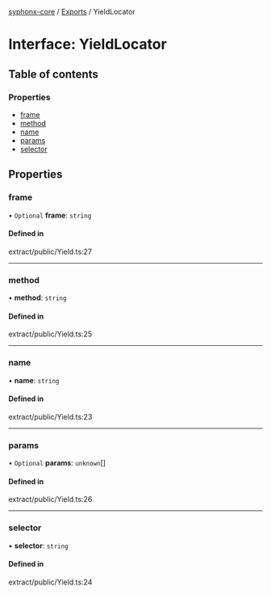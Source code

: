 [syphonx-core](../README.md) / [Exports](../modules.md) / YieldLocator

# Interface: YieldLocator

## Table of contents

### Properties

- [frame](YieldLocator.md#frame)
- [method](YieldLocator.md#method)
- [name](YieldLocator.md#name)
- [params](YieldLocator.md#params)
- [selector](YieldLocator.md#selector)

## Properties

### frame

• `Optional` **frame**: `string`

#### Defined in

extract/public/Yield.ts:27

___

### method

• **method**: `string`

#### Defined in

extract/public/Yield.ts:25

___

### name

• **name**: `string`

#### Defined in

extract/public/Yield.ts:23

___

### params

• `Optional` **params**: `unknown`[]

#### Defined in

extract/public/Yield.ts:26

___

### selector

• **selector**: `string`

#### Defined in

extract/public/Yield.ts:24
